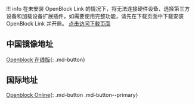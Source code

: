 !!! info
    在未安装 OpenBlock Link 的情况下，将无法连接硬件设备、选择第三方设备和加载设备扩展插件，如需要使用完整功能，请先在下载页面中下载安装 OpenBlock Link 并开启。 [点击访问下载页面](download-software.md)

## 中国镜像地址

[Openblock 在线版](https://openblockcc.gitee.io/openblock-gui/develop/){: .md-button}

## 国际地址

[Openblock Online](https://openblockcc.github.io/openblock-gui/develop/){: .md-button .md-button--primary}